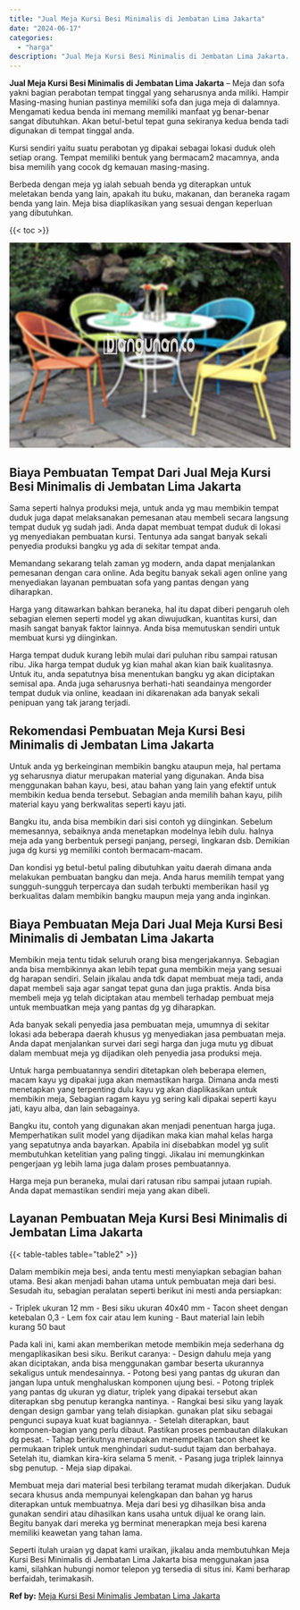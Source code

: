```yaml
---
title: "Jual Meja Kursi Besi Minimalis di Jembatan Lima Jakarta"
date: "2024-06-17"
categories: 
  - "harga"
description: "Jual Meja Kursi Besi Minimalis di Jembatan Lima Jakarta. Seperti itulah uraian yg dapat kami uraikan, jikalau anda membutuhkan Meja Kursi Besi Minimalis di J..."
---
```


**Jual Meja Kursi Besi Minimalis di Jembatan Lima Jakarta** – Meja dan sofa yakni bagian perabotan tempat tinggal yang seharusnya anda miliki. Hampir Masing-masing hunian pastinya memiliki sofa dan juga meja di dalamnya. Mengamati kedua benda ini memang memiliki manfaat yg benar-benar sangat dibutuhkan. Akan betul-betul tepat guna sekiranya kedua benda tadi digunakan di tempat tinggal anda.

Kursi sendiri yaitu suatu perabotan yg dipakai sebagai lokasi duduk oleh setiap orang. Tempat memiliki bentuk yang bermacam2 macamnya, anda bisa memilih yang cocok dg kemauan masing-masing.

Berbeda dengan meja yg ialah sebuah benda yg diterapkan untuk meletakan benda yang lain, apakah itu buku, makanan, dan beraneka ragam benda yang lain. Meja bisa diaplikasikan yang sesuai dengan keperluan yang dibutuhkan.

{{< toc >}}

![Jual Meja Kursi Besi Minimalis di Jembatan Lima Jakarta](/images/jual-meja-besi-murah33.png)

## Biaya Pembuatan Tempat Dari Jual Meja Kursi Besi Minimalis di Jembatan Lima Jakarta

Sama seperti halnya produksi meja, untuk anda yg mau membikin tempat duduk juga dapat melaksanakan pemesanan atau membeli secara langsung tempat duduk yg sudah jadi. Anda dapat membuat tempat duduk di lokasi yg menyediakan pembuatan kursi. Tentunya ada sangat banyak sekali penyedia produksi bangku yg ada di sekitar tempat anda.

Memandang sekarang telah zaman yg modern, anda dapat menjalankan pemesanan dengan cara online. Ada begitu banyak sekali agen online yang menyediakan layanan pembuatan sofa yang pantas dengan yang diharapkan.

Harga yang ditawarkan bahkan beraneka, hal itu dapat diberi pengaruh oleh sebagian elemen seperti model yg akan diwujudkan, kuantitas kursi, dan masih sangat banyak faktor lainnya. Anda bisa memutuskan sendiri untuk membuat kursi yg diinginkan.

Harga tempat duduk kurang lebih mulai dari puluhan ribu sampai ratusan ribu. Jika harga tempat duduk yg kian mahal akan kian baik kualitasnya. Untuk itu, anda sepatutnya bisa menentukan bangku yg akan diciptakan semisal apa. Anda juga seharusnya berhati-hati seandainya mengorder tempat duduk via online, keadaan ini dikarenakan ada banyak sekali penipuan yang tak jarang terjadi.

## Rekomendasi Pembuatan Meja Kursi Besi Minimalis di Jembatan Lima Jakarta

Untuk anda yg berkeinginan membikin bangku ataupun meja, hal pertama yg seharusnya diatur merupakan material yang digunakan. Anda bisa menggunakan bahan kayu, besi, atau bahan yang lain yang efektif untuk membikin kedua benda tersebut. Sebagian anda memilih bahan kayu, pilih material kayu yang berkwalitas seperti kayu jati.

Bangku itu, anda bisa membikin dari sisi contoh yg diinginkan. Sebelum memesannya, sebaiknya anda menetapkan modelnya lebih dulu. halnya meja ada yang berbentuk persegi panjang, persegi, lingkaran dsb. Demikian juga dg kursi yg memiliki contoh bermacam-macam.

Dan kondisi yg betul-betul paling dibutuhkan yaitu daerah dimana anda melakukan pembuatan bangku dan meja. Anda harus memilih tempat yang sungguh-sungguh terpercaya dan sudah terbukti memberikan hasil yg berkualitas dalam membikin bangku maupun meja yang anda inginkan.

## Biaya Pembuatan Meja Dari Jual Meja Kursi Besi Minimalis di Jembatan Lima Jakarta

Membikin meja tentu tidak seluruh orang bisa mengerjakannya. Sebagian anda bisa membikinnya akan lebih tepat guna membikin meja yang sesuai dg harapan sendiri. Selain jikalau anda tdk dapat membuat meja tadi, anda dapat membeli saja agar sangat tepat guna dan juga praktis. Anda bisa membeli meja yg telah diciptakan atau membeli terhadap pembuat meja untuk membuatkan meja yang pantas dg yg diharapkan.

Ada banyak sekali penyedia jasa pembuatan meja, umumnya di sekitar lokasi ada beberapa daerah khusus yg menyediakan jasa pembuatan meja. Anda dapat menjalankan survei dari segi harga dan juga mutu yg dibuat dalam membuat meja yg dijadikan oleh penyedia jasa produksi meja.

Untuk harga pembuatannya sendiri ditetapkan oleh beberapa elemen, macam kayu yg dipakai juga akan memastikan harga. Dimana anda mesti menetapkan yang terpenting dulu kayu yg akan diaplikasikan untuk membikin meja, Sebagian ragam kayu yg sering kali dipakai seperti kayu jati, kayu alba, dan lain sebagainya.

Bangku itu, contoh yang digunakan akan menjadi penentuan harga juga. Memperhatikan sulit model yang dijadikan maka kian mahal kelas harga yang sepatutnya anda bayarkan. Apabila ini disebabkan model yg sulit membutuhkan ketelitian yang paling tinggi. Jikalau ini memungkinkan pengerjaan yg lebih lama juga dalam proses pembuatannya.

Harga meja pun beraneka, mulai dari ratusan ribu sampai jutaan rupiah. Anda dapat memastikan sendiri meja yang akan dibeli.

## Layanan Pembuatan Meja Kursi Besi Minimalis di Jembatan Lima Jakarta

{{< table-tables table="table2" >}}

Dalam membikin meja besi, anda tentu mesti menyiapkan sebagian bahan utama. Besi akan menjadi bahan utama untuk pembuatan meja dari besi. Sesudah itu, sebagian peralatan seperti berikut ini mesti anda persiapkan:

\- Triplek ukuran 12 mm - Besi siku ukuran 40x40 mm - Tacon sheet dengan ketebalan 0,3 - Lem fox cair atau lem kuning - Baut material lain lebih kurang 50 baut

Pada kali ini, kami akan memberikan metode membikin meja sederhana dg mengaplikasikan besi siku. Berikut caranya: - Design dahulu meja yang akan diciptakan, anda bisa menggunakan gambar beserta ukurannya sekaligus untuk mendesainnya. - Potong besi yang pantas dg ukuran dan jangan lupa untuk menghaluskan komponen ujung besi. - Potong triplek yang pantas dg ukuran yg diatur, triplek yang dipakai tersebut akan diterapkan sbg penutup kerangka nantinya. - Rangkai besi siku yang layak dengan design gambar yang telah disiapkan. gunakan plat siku sebagai pengunci supaya kuat kuat bagiannya. - Setelah diterapkan, baut komponen-bagian yang perlu dibaut. Pastikan proses pembautan dilakukan dg pesat. - Tahap berikutnya merupakan menempelkan tacon sheet ke permukaan triplek untuk menghindari sudut-sudut tajam dan berbahaya. Setelah itu, diamkan kira-kira selama 5 menit. - Pasang juga triplek lainnya sbg penutup. - Meja siap dipakai.

Membuat meja dari material besi terbilang teramat mudah dikerjakan. Duduk secara khusus anda mempunyai kelengkapan dan bahan yg harus diterapkan untuk membuatnya. Meja dari besi yg dihasilkan bisa anda gunakan sendiri atau dihasilkan kans usaha untuk dijual ke orang lain. Begitu banyak dari mereka yg berminat menerapkan meja besi karena memiliki keawetan yang tahan lama.

Seperti itulah uraian yg dapat kami uraikan, jikalau anda membutuhkan Meja Kursi Besi Minimalis di Jembatan Lima Jakarta bisa menggunakan jasa kami, silahkan hubungi nomor telepon yg tersedia di situs ini. Kami berharap berfaidah, terimakasih.

**Ref by:** [Meja Kursi Besi Minimalis Jembatan Lima Jakarta](https://id.wikipedia.org/wiki/Meja)
